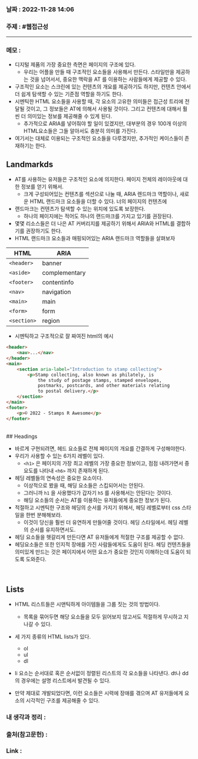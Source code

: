 ### 날짜 : 2022-11-28 14:06
### 주제 : #웹접근성 

---- 

### 메모 : 


- 디지털 제품의 가장 중요한 측면은 페이지의 구조에 있다. 
	- 우리는 어플을 만들 때 구조적인 요소들을 사용해서 만든다. 스타일만을 제공하는 것을 넘어서서, 중요한 맥락을 AT 를 이용하는 사람들에게 제공할 수 있다. 
- 구조적인 요소는 스크린에 있는 컨텐츠의 개요를 제공하기도 하지만, 컨텐츠 안에서 더 쉽게 탐색할 수 있는 기준점 역할을 하기도 한다. 
- 시멘틱한 HTML 요소들을 사용할 때, 각 요소의 고유한 의미들은 접근성 트리에 전달될 것이고, 그 정보들은 AT에 의해서 사용될 것이다. 그리고 컨텐츠에 대해서 훨씬 더 의미있는 정보를 제공해줄 수 있게 된다. 
	- 추가적으로 ARIA를 넣어줘야 할 일이 있겠지만, 대부분의 경우 100개 이상의 HTML요소들은 그들 알아서도 충분히 의미를 가진다.
- 여기서는 대체로 이용되는 구조적인 요소들을 다루겠지만, 추가적인 케이스들이 존재하기는 한다. 


## Landmarkds 

- AT를 사용하는 유저들은 구조적인 요소에 의지한다. 페이지 전체의 레이아웃에 대한 정보를 얻기 위해서. 
	- 크게 구성되어있는 컨텐츠를 섹션으로 나눌 때, ARIA 렌드마크 역할이나, 새로운 HTML 랜드마크 요소들을 더할 수 있다. 너의 페이지의 컨텐츠에 
- 랜드마크는 컨텐츠가 탐색할 수 있는 위치에 있도록 보장한다. 
	- 하나의 페이지에는 적어도 하나의 랜드마크를 가지고 있기를 권장된다. 
- 몇몇 리소스들은 더 나은 AT 커버리지를 제공하기 위해서 ARIA와 HTML를 결합하기를 권장하기도 한다.
- HTML 랜드마크 요소들과 매핑되어있는 ARIA 랜드마크 역할들을 살펴보자 

| HTML | ARIA |
|---|---|
| `<header>` | banner |
|`<aside>` | complementary |
|`<footer>` | contentinfo |
|`<nav>`  | navigation |
| `<main>` | main |
| `<form>` | form |
| `<section>` | region |

- 시멘틱하고 구조적으로 잘 짜여진 html의 예시 

```html
<header>  
	<nav>...</nav>  
</header>  
<main>  
	<section aria-label="Introduction to stamp collecting">  
		<p>Stamp collecting, also known as philately, is  
			the study of postage stamps, stamped envelopes,  
			postmarks, postcards, and other materials relating  
			to postal delivery.</p>  
	</section>  
</main>  
<footer>  
	<p>© 2022 - Stamps R Awesome</p>  
</footer>
```

<br>
## Headings 

- 바르게 구현되려면, 헤드 요소들로 전체 페이지의 개요를 간결하게 구성해야한다. 
- 우리가 사용할 수 있는 6가지 레벨이 있다. 
	- `<h1>` 은 페이지의 가장 최고 레벨의 가장 중요한 정보이고, 점점 내려가면서 중요도를 나타내 `<h6>` 까지 존재하게 된다. 
- 헤딩 레벨들의 연속성은 중요한 요소이다. 
	- 이상적으로 봤을 때, 해딩 요소들은 스킵되어서는 안된다. 
	- 그러니까 `h1` 을 사용했다가 갑자기 `h5` 를 사용해서는 안된다는 것이다. 
	- 해딩 요소들의 순서는 AT를 이용하는 유저들에게 중요한 정보가 된다. 
- 적절하고 시멘틱한 구조와 헤딩의 순서를 가지기 위해서, 헤딩 레벨로부터 css 스타일을 한번 분해해보라. 
	- 이것이 당신을 훨씬 더 유연하게 만들어줄 것이다. 헤딩 스타일에서. 헤딩 레벨의 순서를 유지하면서도. 
- 헤딩 요소들을 헷갈리게 만든다면 AT 유저들에게 적절한 구조를 제공할 수 없다. 
- 헤딩요소들은 또한 인지적 장애를 가진 사람들에게도 도움이 된다. 헤딩 컨텐츠들을 의미있게 만드는 것은 페이지에서 어떤 요소가 중요한 것인지 이해하는데 도움이 되도록 도와준다. 

<br> 

## Lists 

- HTML 리스트들은 시맨틱하게 아이템들을 그룹 짓는 것의 방법이다. 
	- 목록을 묶어두면 해당 요소들을 모두 읽어보지 않고서도 적절하게 무시하고 지나갈 수 있다. 
- 세 가지 종류의 HTML lists가 있다. 
	- ol 
	- ul 
	- dl 

- li 요소는 순서대로 혹은 순서없이 정렬된 리스트의 각 요소들을 나타낸다. dt나 dd의 경우에는 설명 리스트에서 발견될 수 있다. 
- 만약 제대로 개발되었다면, 이런 요소들은 시력에 장애를 겪으며 AT 유저들에게 요소의 시각적인 구조를 제공해줄 수 있다. 


### 내 생각과 정리 : 


### 출처(참고문헌) : 


### Link : 
